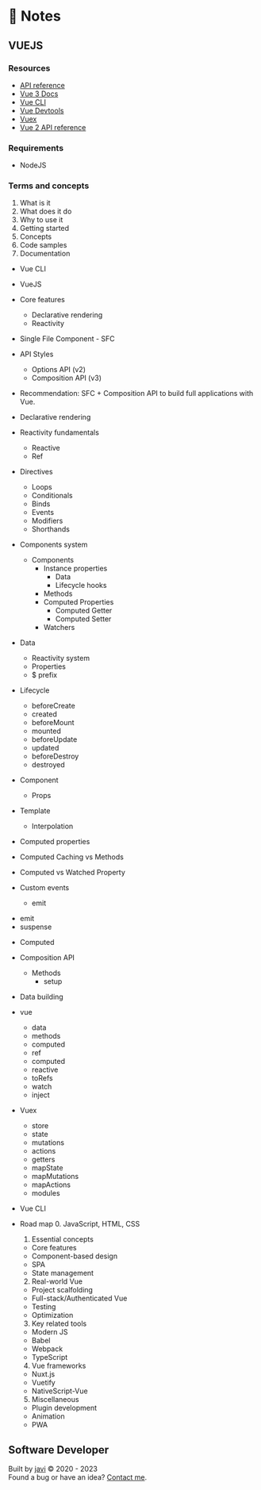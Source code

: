 # :memo: Notes
## VUEJS
### Resources
* [API reference](https://vuejs.org/api/)
* [Vue 3 Docs](https://vuejs.org/guide/introduction.html)
* [Vue CLI](https://cli.vuejs.org/)
* [Vue Devtools](https://devtools.vuejs.org/)
* [Vuex](https://vuex.vuejs.org/)
* [Vue 2 API reference](https://v2.vuejs.org/v2/api/)
### Requirements
* NodeJS
### Terms and concepts
1. What is it
2. What does it do
3. Why to use it
4. Getting started
5. Concepts
6. Code samples
7. Documentation
* Vue CLI
* VueJS

* Core features
  - Declarative rendering
  - Reactivity

* Single File Component - SFC

* API Styles
  - Options API (v2)
  - Composition API (v3)

* Recommendation: SFC + Composition API to build full applications with Vue.

* Declarative rendering

* Reactivity fundamentals
  - Reactive
  - Ref

* Directives
  - Loops
  - Conditionals
  - Binds
  - Events
  - Modifiers
  - Shorthands

* Components system
  * Components
    * Instance properties
      - Data
      - Lifecycle hooks
    - Methods
    * Computed Properties
      - Computed Getter
      - Computed Setter
    - Watchers

* Data
  - Reactivity system
  - Properties
  - $ prefix

* Lifecycle
  - beforeCreate
  - created
  - beforeMount
  - mounted
  - beforeUpdate
  - updated
  - beforeDestroy
  - destroyed

* Component
  - Props

* Template
  - Interpolation

* Computed properties

* Computed Caching vs Methods
* Computed vs Watched Property

* Custom events
  - emit

- emit
- suspense
* Computed

* Composition API
  * Methods
    - setup

* Data building

* vue
  - data
  - methods
  - computed
  - ref
  - computed
  - reactive
  - toRefs
  - watch
  - inject

* Vuex
  - store
  - state
  - mutations
  - actions
  - getters
  - mapState
  - mapMutations
  - mapActions
  - modules

* Vue CLI

* Road map
  0. JavaScript, HTML, CSS
  1. Essential concepts
    - Core features
    - Component-based design
    - SPA
    - State management
  2. Real-world Vue
    - Project scalfolding
    - Full-stack/Authenticated Vue
    - Testing
    - Optimization
  3. Key related tools
    - Modern JS
    - Babel
    - Webpack
    - TypeScript
  4. Vue frameworks
    - Nuxt.js
    - Vuetify
    - NativeScript-Vue
  5. Miscellaneous
    - Plugin development
    - Animation
    - PWA
## Software Developer
Built by [javi](https://github.com/javierandres-dev/) :copyright: 2020 - 2023  
Found a bug or have an idea? [Contact me](https://www.linkedin.com/in/javierandres-dev/).
